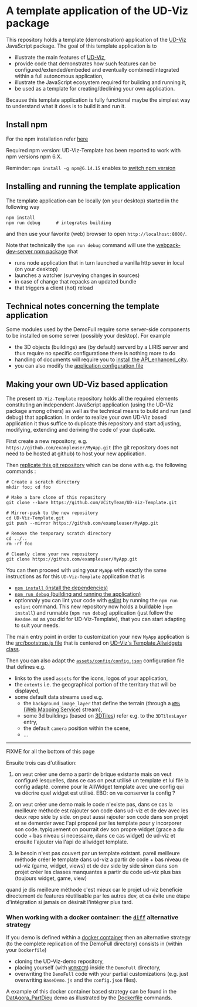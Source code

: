 # A template application of the UD-Viz package

This repository holds a template (demonstration) application of the [UD-Viz](https://github.com/VCityTeam/UD-Viz)
JavaScript package. The goal of this template application is to

- illustrate the main features of [UD-Viz](https://github.com/VCityTeam/UD-Viz),
- provide code that demonstrates how such features can be configured/extended/embeded
  and eventually combined/integrated within a full autonomous application,
- illustrate the JavaScript ecosystem required for building and running it,
- be used as a template for creating/declining your own application.

Because this template application is fully functional maybe the simplest way to
understand what it does is to build it and run it.

## Install npm
For the npm installation refer [here](https://github.com/VCityTeam/UD-SV/blob/master/Tools/ToolNpm.md)

Required npm version: UD-Viz-Template has been reported to work with npm versions npm 6.X.

Reminder: `npm install -g npm@6.14.15` enables to [switch npm version](https://github.com/VCityTeam/UD-SV/blob/master/Tools/ToolNpm.md#task-switch-npm-version)

## Installing and running the template application

The template application can be locally (on your desktop) started in the following way
```
npm install
npm run debug      # integrates building
```
and then use your favorite (web) browser to open
`http://localhost:8000/`.

Note that technically the `npm run debug` command will use the [webpack-dev-server npm package](https://github.com/webpack/webpack-dev-server) that
 - runs node application that in turn launched a vanilla http sever in local (on your desktop) 
 - launches a watcher (surveying changes in sources)
 - in case of change that repacks an updated bundle
 - that triggers a client (hot) reload 

## Technical notes concerning the template application
Some modules used by the DemoFull require some server-side components to be installed on
some server (possibly your desktop). For example
 * the 3D objects (buildings) are (by default) serverd by a LIRIS server
   and thus require no specific configuratione there is nothing more to do
 * handling of documents will require you to [install the API_enhanced_city](https://github.com/VCityTeam/UD-Serv/blob/master/API_Enhanced_City/INSTALL.md).
 * you can also modify the [application configuration file](assets/config/config.json)


## Making your own UD-Viz based application
The present `UD-Viz-Template` repository holds all the required elements constituting an independent JavaScript 
application (using the UD-Viz package among others) as well as the technical means to build and run (and debug)
that application.
In order to realize your own UD-Viz based application it thus suffice to duplicate this repository and start
adjusting, modifying, extending and deriving the code of your duplicate.

First create a new repository, e.g. `https://github.com/exampleuser/MyApp.git` (the git repository does not need to be hosted at github) to host your new application.

Then [replicate this git repository](https://docs.github.com/en/repositories/creating-and-managing-repositories/duplicating-a-repository) which can be done with e.g. the following commands :

```
# Create a scratch directory
mkdir foo; cd foo 

# Make a bare clone of this repository
git clone --bare https://github.com/VCityTeam/UD-Viz-Template.git

# Mirror-push to the new repository
cd UD-Viz-Template.git
git push --mirror https://github.com/exampleuser/MyApp.git

# Remove the temporary scratch directory
cd ../..
rm -rf foo  

# Cleanly clone your new repository
git clone https://github.com/exampleuser/MyApp.git
```

You can then proceed with using your `MyApp` with exactly the same instructions 
as for this `UD-Viz-Template` application that is
 * [`npm install` (install the dependencies)](https://github.com/VCityTeam/UD-Viz-demo#installing-the-demo-applications)
 * [`npm run debug` (building and running the application)](https://github.com/VCityTeam/UD-Viz-demo/blob/master/README.md#installing-demofull)
 * optionnaly you can lint your code with [eslint](https://eslint.org/) by running the `npm run eslint` command.
This new repository now holds a buildable (`npm install`) and runnable (`npm run debug`) application (just follow the `Readme.md` 
as you did for UD-Viz-Template), that you can start adapting to suit your needs.

The main entry point in order to customization your new `MyApp` application is the 
[src/bootstrap.js file](https://github.com/VCityTeam/UD-Viz-Template/blob/master/src/bootstrap.js)
that is centered on [UD-Viz's Template.Allwidgets class](https://github.com/VCityTeam/UD-Viz/blob/master/src/Templates/AllWidget/AllWidget.js).

Then you can also adapt the 
[`assets/config/config.json`](/assets/config/config.json)
configuration file that defines e.g.
 * links to the used `assets` for the icons, logos of your application,
 * the `extents` i.e. the geographical portion of the territory that will be displayed,
 * some default data streams used e.g.
    - the `background_image_layer` that define the terrain (through a [`WMS` (Web Mapping Service)](https://www.lib.ncsu.edu/gis/ogcwms) stream),
    - some 3d buildings (based on [3DTiles](https://github.com/CesiumGS/3d-tiles)) refer e.g. to the `3DTilesLayer` entry,
    - the default `camera` position within the scene,
    - ...

--- 
FIXME for all the bottom of this page

Ensuite trois cas d'utilisation:

1. on veut créer une demo a partir de brique existante mais on veut configuré lesquelles, dans ce cas on peut utilisé un template et lui filé la config adapté. comme pour le AllWidget template avec une config qui va décrire quel widget est utilisé. EBO: on va conserver la config ?

2. on veut créer une demo mais le code n'existe pas, dans ce cas la meilleure méthode est rajouter son code dans ud-viz et de dev avec les deux repo side by side. on peut aussi rajouter son code dans son projet et se demerder avec l'api proposé par les template pour y incorporer son code. typiquement on pourrait dev son propre widget (grace a du code + bas niveau si necessaire, dans ce cas widget) de ud-viz et ensuite l'ajouter via l'api de allwidget template.
3. le besoin n'est pas couvert par un template existant. pareil meilleure méthode créer le template dans ud-viz a partir de code + bas niveau de ud-viz (game, widget, views) et de dev side by side sinon dans son projet créer les classes manquantes a partir du code ud-viz plus bas (toujours widget, game, view)

quand je dis meilleure méthode c'est mieux car le projet ud-viz beneficie directement de features réutilisable par les autres dev, et ca évite une étape d'intégration si jamais on désirait l'intégrer plus tard.


### When working with a docker container: the [`diff`](https://en.wikipedia.org/wiki/Diff) alternative strategy
If you demo is defined within a [docker container](https://en.wikipedia.org/wiki/Docker_(software)) then an alternative strategy
(to the complete replication of the DemoFull directory) consists in (within your `Dockerfile`)
 - cloning the UD-Viz-demo repository,
 - placing yourself (with [`WORKDIR`](https://docs.docker.com/engine/reference/builder/#workdir)) inside the `DemoFull` directory,
 - overwriting the `DemoFull` code with your partial customizations (e.g. just overwriting `BaseDemo.js` and the `config.json` files).

A example of this docker container based strategy can be found in the 
[DatAgora_PartDieu](https://github.com/VCityTeam/UD-Reproducibility/blob/master/Demos/DatAgora_PartDieu/)
demo as illustrated by the
[Dockerfile](https://github.com/VCityTeam/UD-Reproducibility/blob/master/Demos/DatAgora_PartDieu/ud-viz-context/Dockerfile#L28)
commands.

